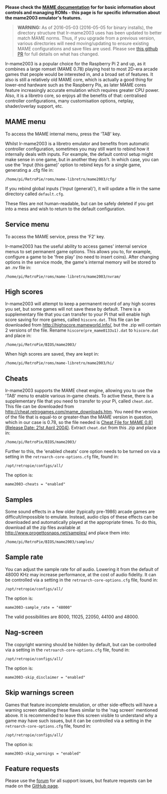 **Please check the [MAME documentation](https://github.com/petrockblog/RetroPie-Setup/wiki/MAME) for for basic information about controls and managing ROMs - this page is for specific information about the mame2003 emulator's features.**

> **WARNING:** As of 2016-05-03 (2016-05-05 for binary installs), the directory structure that lr-mame2003 uses has been updated to better match MAME norms. Thus, if you upgrade from a previous version, various directories will need moving/updating to ensure existing MAME configurations and save files are used. Please see [this github PR](https://github.com/libretro/mame2003-libretro/pull/29#issue-152552464) for full details on what has changed.

lr-mame2003 is a popular choice for the Raspberry Pi 2 and up, as it combines a large romset (MAME 0.78) playing host to most 2D-era arcade games that people would be interested in, and a broad set of features. It also is still a relatively old MAME core, which is actually a good thing for lower-end hardware such as the Raspberry Pis, as later MAME cores feature increasingly accurate emulation which requires greater CPU power. Also, it is a libretro core, so enjoys all the benefits of that: centralised controller configurations, many customisation options, netplay, shader/overlay support, etc.

## MAME menu

To access the MAME internal menu, press the 'TAB' key.

Whilst lr-mame2003 is a libretro emulator and benefits from automatic controller configuration, sometimes you may still want to rebind how it internally deals with inputs. For example, the default control setup might make sense in one game, but in another they don't. In which case, you can use the 'Input (this game)' option to rebind keys for a single game, generating a .cfg file in:
```
/home/pi/RetroPie/roms/mame-libretro/mame2003/cfg/
```
If you rebind global inputs ('Input (general)'), it will update a file in the same directory called `default.cfg`.

These files are not human-readable, but can be safely deleted if you get into a mess and wish to return to the default configuration.

## Service menu

To access the MAME service, press the 'F2' key.

lr-mame2003 has the useful ability to access games' internal service menus to set permanent game options. This allows you to, for example, configure a game to be 'free play' (no need to insert coins). After changing options in the service mode, the game's internal memory will be stored to an .nv file in:
```
/home/pi/RetroPie/roms/mame-libretro/mame2003/nvram/
```

## High scores

lr-mame2003 will attempt to keep a permanent record of any high scores you set, but some games will not save these by default. There is a supplementary file that you can transfer to your Pi that will enable high score saving for more games, called `hiscore.dat`. This file can be downloaded from http://highscore.mameworld.info/, but the .zip will contain 2 versions of the file. Rename `hiscore(pre_mame0133u1).dat` to `hiscore.dat` and place in:
```
/home/pi/RetroPie/BIOS/mame2003/
```
When high scores are saved, they are kept in:
```
/home/pi/RetroPie/roms/mame-libretro/mame2003/hi/
```

## Cheats

lr-mame2003 supports the MAME cheat engine, allowing you to use the 'TAB' menu to enable various in-game cheats. To active these, there is a supplementary file that you need to transfer to your Pi, called `cheat.dat`. This file can be downloaded from http://cheat.retrogames.com/mame_downloads.htm. You need the version of the file that is equal-to or greater-than the MAME version in question, which in our case is 0.78, so the file needed is [Cheat File for MAME 0.81 (Release Date: 21st April 2004)](http://cheat.retrogames.com/download/cheat081.zip). Extract `cheat.dat` from this .zip and place in:
```
/home/pi/RetroPie/BIOS/mame2003/
```
Further to this, the 'enabled cheats' core option needs to be turned on via a setting in the `retroarch-core-options.cfg` file, found in:
```
/opt/retropie/configs/all/
```
The option is:
```
mame2003-cheats = "enabled"
```

## Samples

Some sound effects in a few older (typically pre-1986) arcade games are difficult/impossible to emulate. Instead, audio clips of these effects can be downloaded and automatically played at the appropriate times. To do this, download all the zip files available at http://www.progettosnaps.net/samples/ and place them into:
```
/home/pi/RetroPie/BIOS/mame2003/samples/
```
## Sample rate

You can adjust the sample rate for _all_ audio. Lowering it from the default of 48000 KHz may increase performance, at the cost of audio fidelity. It can be controlled via a setting in the `retroarch-core-options.cfg` file, found in:
```
/opt/retropie/configs/all/
```
The option is:
```
mame2003-sample_rate = "48000"
```
The valid possibilities are 8000, 11025, 22050, 44100 and 48000.

## Nag-screen

The copyright warning should be hidden by default, but can be controlled via a setting in the `retroarch-core-options.cfg` file, found in:
```
/opt/retropie/configs/all/
```
The option is:
```
mame2003-skip_disclaimer = "enabled"
```

## Skip warnings screen

Games that feature incomplete emulation, or other side-effects will have a warning screen detailing these flaws similar to the 'nag screen' mentioned above. It is recommended to leave this screen visible to understand why a game may have such issues, but it can be controlled via a setting in the `retroarch-core-options.cfg` file, found in:
```
/opt/retropie/configs/all/
```
The option is:
```
mame2003-skip_warnings = "enabled"
```
## Feature requests

Please use the [forum](https://retropie.org.uk/forum) for all support issues, but feature requests can be made on the [GitHub page](https://github.com/libretro/mame2003-libretro).
